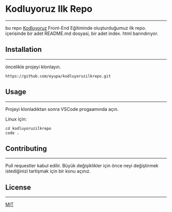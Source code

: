 # Kodluyoruz Ilk Repo
---

bu repo [Kodluyoruz](https://www.kodluyoruz.org) Front-End Eğitiminde oluşturduğumuz ilk repo. içerisinde bir adet README.md dosyasi, bir adet index. html barındırıyor.

## Installation
---

öncelikle projeyi klonlayın. 

`https://github.com/eyupa/kodluyoruzilkrepo.git`

## Usage
---
Projeyi klonladıktan sonra VSCode progaamında açın.

Linux için:

``` 
cd kodluyoruzilkrepo
code . 
```

## Contributing
---

Pull requestler kabul edilir. Büyük değişiklikler için önce neyi değiştirmek istediğinizi tartişmak için bir konu açınız.

## License
---
[MIT](https://choosealicense.com/licenses/mit/)
